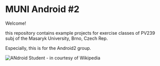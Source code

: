 # MUNI Android #2
Welcome!

this repository contains example projects for exercise classes of PV239 subj of the Masaryk University, Brno, Czech Rep.

Especially, this is for the Android2 group.

![ANdroid Student - in courtesy of Wikipedia](https://upload.wikimedia.org/wikipedia/commons/thumb/5/5b/Android_school.svg/2000px-Android_school.svg.png)
